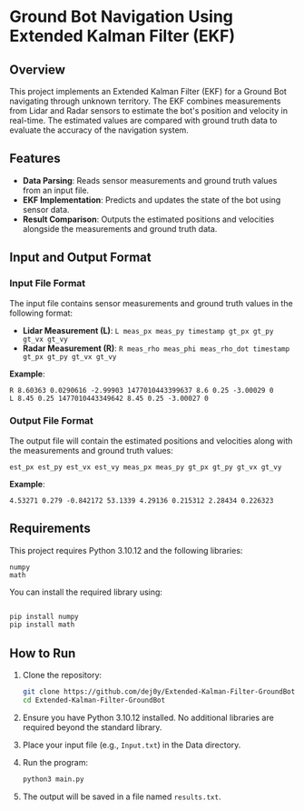# Ground Bot Navigation Using Extended Kalman Filter (EKF)

## Overview
This project implements an Extended Kalman Filter (EKF) for a Ground Bot navigating through unknown territory. The EKF combines measurements from Lidar and Radar sensors to estimate the bot's position and velocity in real-time. The estimated values are compared with ground truth data to evaluate the accuracy of the navigation system.

## Features
- **Data Parsing**: Reads sensor measurements and ground truth values from an input file.
- **EKF Implementation**: Predicts and updates the state of the bot using sensor data.
- **Result Comparison**: Outputs the estimated positions and velocities alongside the measurements and ground truth data.

## Input and Output Format
### Input File Format
The input file contains sensor measurements and ground truth values in the following format:
- **Lidar Measurement (L)**: `L meas_px meas_py timestamp gt_px gt_py gt_vx gt_vy`
- **Radar Measurement (R)**: `R meas_rho meas_phi meas_rho_dot timestamp gt_px gt_py gt_vx gt_vy`

**Example**:
```
R 8.60363 0.0290616 -2.99903 1477010443399637 8.6 0.25 -3.00029 0
L 8.45 0.25 1477010443349642 8.45 0.25 -3.00027 0
```

### Output File Format
The output file will contain the estimated positions and velocities along with the measurements and ground truth values:
```
est_px est_py est_vx est_vy meas_px meas_py gt_px gt_py gt_vx gt_vy
```

**Example**:
```
4.53271 0.279 -0.842172 53.1339 4.29136 0.215312 2.28434 0.226323
```
## Requirements

This project requires Python 3.10.12 and the following libraries:

    numpy
    math

You can install the required library using:

   ```bash

pip install numpy
pip install math
   ```

## How to Run
1. Clone the repository:
   ```bash
   git clone https://github.com/dej0y/Extended-Kalman-Filter-GroundBot
   cd Extended-Kalman-Filter-GroundBot
   ```

2. Ensure you have Python 3.10.12 installed. No additional libraries are required beyond the standard library.

3. Place your input file (e.g., `Input.txt`) in the Data directory.

4. Run the program:
   ```bash
   python3 main.py
   ```

5. The output will be saved in a file named `results.txt`.
